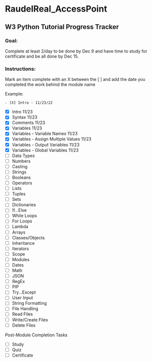 # RaudelReal_AccessPoint

## W3 Python Tutorial Progress Tracker
### Goal:
Complete at least 2/day to be done by Dec 9 and have time to study for certificate and be all done by Dec 15.

### Instructions:
Mark an item complete with an X between the [ ] and add the date you completed the work behind the module name

Example:
```
- [X] Intro - 11/23/22
```

- [x] Intro 11/23
- [x] Syntax 11/23
- [x] Comments 11/23
- [x] Variables 11/23
- [x] Variables - Variable Names 11/23
- [x] Variables - Assign Multiple Values 11/23
- [x] Variables - Output Variables  11/23
- [x] Variables - Global Variables 11/23
- [ ] Data Types
- [ ] Numbers
- [ ] Casting
- [ ] Strings
- [ ] Booleans
- [ ] Operators
- [ ] Lists
- [ ] Tuples
- [ ] Sets
- [ ] Dictionaries
- [ ] If...Else
- [ ] While Loops
- [ ] For Loops
- [ ] Lambda
- [ ] Arrays
- [ ] Classes/Objects
- [ ] Inheritance
- [ ] Iterators
- [ ] Scope
- [ ] Modules
- [ ] Dates
- [ ] Math
- [ ] JSON
- [ ] RegEx
- [ ] PIP
- [ ] Try...Except
- [ ] User Input
- [ ] String Formatting
- [ ] File Handling
- [ ] Read Files
- [ ] Write/Create Files
- [ ] Delete Files

Post-Module Completion Tasks
- [ ] Study
- [ ] Quiz
- [ ] Certificate
